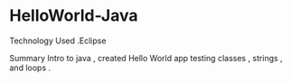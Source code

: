 # HelloWorld-Java

Technology Used
.Eclipse

Summary
Intro to java , created Hello World app testing classes , strings , and loops . 
